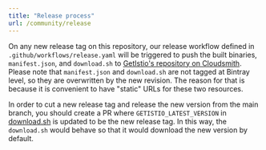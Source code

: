 ```yaml
---
title: "Release process"
url: /community/release
---
```


On any new release tag on this repository, our release workflow defined in `.github/workflows/release.yaml` 
will be triggered to push the built binaries, `manifest.json`, and `download.sh` to
[GetIstio's repository on Cloudsmith](https://dl.getistio.io/public/raw/files). Please note that `manifest.json` and `download.sh` are not tagged at Bintray level, 
so they are overwritten by the new revision. The reason for that is because it is convenient to have "static" URLs for these two resources.

In order to cut a new release tag and release the new version from the main branch, you should create a PR 
where `GETISTIO_LATEST_VERSION` in [download.sh](https://github.com/tetratelabs/getistio/blob/13c222fc020e35bd73ce8041c93294278971a226/download.sh#L5) is updated to be the new release tag. 
In this way, the `download.sh` would behave so that it would download the new version by default.
